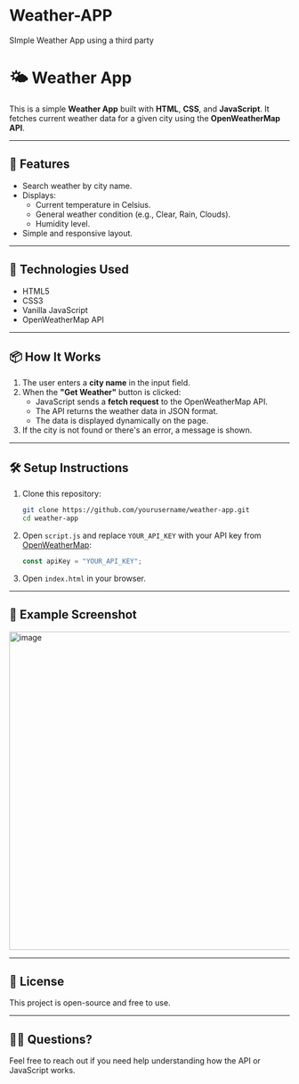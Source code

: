 # Weather-APP
SImple Weather App using a third party

# 🌤️ Weather App

This is a simple **Weather App** built with **HTML**, **CSS**, and **JavaScript**. It fetches current weather data for a given city using the **OpenWeatherMap API**.

---

## 🚀 Features

- Search weather by city name.
- Displays:
  - Current temperature in Celsius.
  - General weather condition (e.g., Clear, Rain, Clouds).
  - Humidity level.
- Simple and responsive layout.

---

## 🔧 Technologies Used

- HTML5
- CSS3
- Vanilla JavaScript
- OpenWeatherMap API

---

## 📦 How It Works

1. The user enters a **city name** in the input field.
2. When the **"Get Weather"** button is clicked:
   - JavaScript sends a **fetch request** to the OpenWeatherMap API.
   - The API returns the weather data in JSON format.
   - The data is displayed dynamically on the page.
3. If the city is not found or there's an error, a message is shown.

---



## 🛠️ Setup Instructions

1. Clone this repository:
   ```bash
   git clone https://github.com/yourusername/weather-app.git
   cd weather-app
   ```

2. Open `script.js` and replace `YOUR_API_KEY` with your API key from [OpenWeatherMap](https://openweathermap.org/api):
   ```javascript
   const apiKey = "YOUR_API_KEY";
   ```

3. Open `index.html` in your browser.

---

## 📌 Example Screenshot
<img width="866" height="571" alt="image" src="https://github.com/user-attachments/assets/c6ca7dd7-fb12-4dc5-8713-7443756566cf" />


---

## 📄 License

This project is open-source and free to use.

---

## 🙋‍♂️ Questions?

Feel free to reach out if you need help understanding how the API or JavaScript works.
